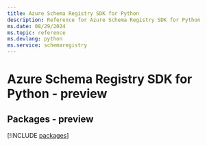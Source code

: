 ```yaml
---
title: Azure Schema Registry SDK for Python
description: Reference for Azure Schema Registry SDK for Python
ms.date: 08/29/2024
ms.topic: reference
ms.devlang: python
ms.service: schemaregistry
---
```

# Azure Schema Registry SDK for Python - preview
## Packages - preview
[!INCLUDE [packages](schema-registry-index.md)]